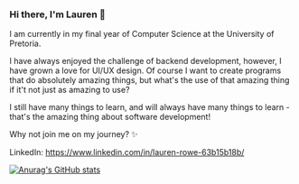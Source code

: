 ### Hi there, I'm Lauren 👋

<!--
**LaurenRowe99/LaurenRowe99** is a ✨ _special_ ✨ repository because its `README.md` (this file) appears on your GitHub profile.

Here are some ideas to get you started:

- 🔭 I’m currently working on ...
- 🌱 I’m currently learning ...
- 👯 I’m looking to collaborate on ...
- 🤔 I’m looking for help with ...
- 💬 Ask me about ...
- 📫 How to reach me: ...
- 😄 Pronouns: ...
- ⚡ Fun fact: ...
-->

I am currently in my final year of Computer Science at the University of Pretoria.

I have always enjoyed the challenge of backend development, however, I have grown a love for UI/UX design. Of course I want to create programs that do absolutely amazing things, but what's the use of that amazing thing if it't not just as amazing to use?

I still have many things to learn, and will always have many things to learn - that's the amazing thing about software development! 

Why not join me on my journey? ✨

LinkedIn: https://www.linkedin.com/in/lauren-rowe-63b15b18b/

[![Anurag's GitHub stats](https://github-readme-stats.vercel.app/api?username=LaurenRowe99)](https://github.com/anuraghazra/github-readme-stats)
